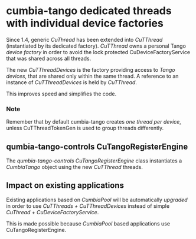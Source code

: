 # cumbia-tango dedicated threads with individual device factories

Since 1.4, generic *CuThread* has been extended into *CuTThread* (instantiated by its dedicated factory).
*CuTThread* owns a personal Tango *device factory* in order to avoid the lock protected CuDeviceFactoryService
that was shared across all threads. 

The new *CuTThreadDevices* is the factory providing access to *Tango devices*, that are shared only within the same thread.
A reference to an instance of *CuTThreadDevices* is held by *CuTThread*.

This improves speed and simplifies the code. 

### Note

Remember that by default cumbia-tango creates *one thread per device*, unless CuTThreadTokenGen is used to group threads 
differently.

## qumbia-tango-controls CuTangoRegisterEngine

The *qumbia-tango-controls CuTangoRegisterEngine* class instantiates a *CumbiaTango* object using the new *CuTThread*
threads. 

## Impact on existing applications

Existing applications based on *CumbiaPool* will be automatically *upgraded* in order to use *CuTThreads + CuTThreadDevices* 
instead of simple *CuThread + CuDeviceFactoryService*.

This is made possible because *CumbiaPool* based applications use CuTangoRegisterEngine.
